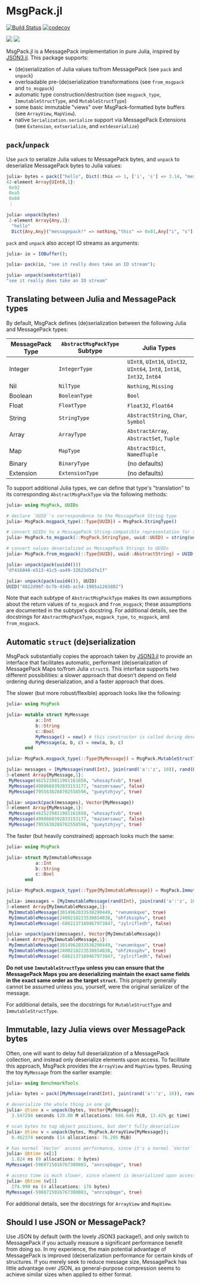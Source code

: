 # MsgPack.jl

[![Build Status](https://travis-ci.com/JuliaIO/MsgPack.jl.svg?token=Jbjm3zfgVHsfbKqsz3ki&branch=master)](https://travis-ci.com/JuliaIO/MsgPack.jl)
[![codecov](https://codecov.io/gh/JuliaIO/MsgPack.jl/branch/master/graph/badge.svg?token=D0bcI0Rtsw)](https://codecov.io/gh/JuliaIO/MsgPack.jl)

[![](https://img.shields.io/badge/docs-stable-blue.svg)](https://JuliaIO.github.io/MsgPack.jl/stable/)
[![](https://img.shields.io/badge/docs-latest-blue.svg)](https://JuliaIO.github.io/MsgPack.jl/latest/)

MsgPack.jl is a MessagePack implementation in pure Julia, inspired by [JSON3.jl](https://github.com/quinnj/JSON3.jl). This package supports:

- (de)serialization of Julia values to/from MessagePack (see `pack` and `unpack`)
- overloadable pre-(de)serialization transformations (see `from_msgpack` and `to_msgpack`)
- automatic type construction/destruction (see `msgpack_type`, `ImmutableStructType`, and `MutableStructType`)
- some basic immutable "views" over MsgPack-formatted byte buffers (see `ArrayView`, `MapView`).
- native `Serialization.serialize` support via MessagePack Extensions (see `Extension`, `extserialize`, and `extdeserialize`)

## `pack`/`unpack`

Use `pack` to serialize Julia values to MessagePack bytes, and `unpack` to deserialize MessagePack bytes to Julia values:

```julia
julia> bytes = pack(["hello", Dict(:this => 1, ['i', 's'] => 3.14, "messagepack!" => nothing)])
42-element Array{UInt8,1}:
 0x92
 0xa5
 0x68
 ⋮

julia> unpack(bytes)
 2-element Array{Any,1}:
  "hello"
  Dict{Any,Any}("messagepack!" => nothing,"this" => 0x01,Any["i", "s"] => 3.14)
```

`pack` and `unpack` also accept IO streams as arguments:

```julia
julia> io = IOBuffer();

julia> pack(io, "see it really does take an IO stream");

julia> unpack(seekstart(io))
"see it really does take an IO stream"
```

## Translating between Julia and MessagePack types

By default, MsgPack defines (de)serialization between the following Julia and MessagePack types:

| MessagePack Type | `AbstractMsgPackType` Subtype | Julia Types                                                              |
|------------------|-------------------------------|--------------------------------------------------------------------------|
| Integer          | `IntegerType`                 | `UInt8`, `UInt16`, `UInt32`, `UInt64`, `Int8`, `Int16`, `Int32`, `Int64` |
| Nil              | `NilType`                     | `Nothing`, `Missing`                                                     |
| Boolean          | `BooleanType`                 | `Bool`                                                                   |
| Float            | `FloatType`                   | `Float32`, `Float64`                                                     |
| String           | `StringType`                  | `AbstractString`, `Char`, `Symbol`                                       |
| Array            | `ArrayType`                   | `AbstractArray`, `AbstractSet`, `Tuple`                                  |
| Map              | `MapType`                     | `AbstractDict`, `NamedTuple`                                             |
| Binary           | `BinaryType`                  | (no defaults)                                                            |
| Extension        | `ExtensionType`               | (no defaults)                                                            |

To support additional Julia types, we can define that type's "translation" to its corresponding `AbstractMsgPackType` via the following methods:

```julia
julia> using MsgPack, UUIDs

# declare `UUID`'s correspondence to the MessagePack String type
julia> MsgPack.msgpack_type(::Type{UUID}) = MsgPack.StringType()

# convert UUIDs to a MessagePack String-compatible representation for serialization
julia> MsgPack.to_msgpack(::MsgPack.StringType, uuid::UUID) = string(uuid)

# convert values deserialized as MessagePack Strings to UUIDs
julia> MsgPack.from_msgpack(::Type{UUID}, uuid::AbstractString) = UUID(uuid)

julia> unpack(pack(uuid4()))
"df416048-e513-41c5-aa49-32623d5d7e1f"

julia> unpack(pack(uuid4()), UUID)
UUID("4812d96f-bc7b-434b-ac54-1985a1263882")
```

Note that each subtype of `AbstractMsgPackType` makes its own assumptions about the return values of `to_msgpack` and `from_msgpack`; these assumptions are documented in the subtype's docstring. For additional details, see the docstrings for `AbstractMsgPackType`, `msgpack_type`, `to_msgpack`, and `from_msgpack`.

## Automatic `struct` (de)serialization

MsgPack substantially copies the approach taken by [JSON3.jl](https://github.com/quinnj/JSON3.jl) to provide an interface that facilitates automatic, performant (de)serialization of MessagePack Maps to/from Julia `struct`s. This interface supports two different possibilities: a slower approach that doesn't depend on field ordering during deserialization, and a faster approach that does.

The slower (but more robust/flexible) approach looks like the following:

```julia
julia> using MsgPack

julia> mutable struct MyMessage
           a::Int
           b::String
           c::Bool
           MyMessage() = new() # this constructor is called during deserialization
           MyMessage(a, b, c) = new(a, b, c)
       end

julia> MsgPack.msgpack_type(::Type{MyMessage}) = MsgPack.MutableStructType()

julia> messages = [MyMessage(rand(Int), join(rand('a':'z', 10)), rand(Bool)) for _ in 1:3]
3-element Array{MyMessage,1}:
 MyMessage(4625239811981161650, "whosayfsvb", true)
 MyMessage(4988660392033153177, "mazsmrsawu", false)
 MyMessage(7955638288702558596, "gueytzhjvy", true)

julia> unpack(pack(messages), Vector{MyMessage})
3-element Array{MyMessage,1}:
 MyMessage(4625239811981161650, "whosayfsvb", true)
 MyMessage(4988660392033153177, "mazsmrsawu", false)
 MyMessage(7955638288702558596, "gueytzhjvy", true)
```

The faster (but heavily constrained) approach looks much the same:

```julia
julia> using MsgPack

julia> struct MyImmutableMessage
           a::Int
           b::String
           c::Bool
       end

julia> MsgPack.msgpack_type(::Type{MyImmutableMessage}) = MsgPack.ImmutableStructType()

julia> imessages = [MyImmutableMessage(rand(Int), join(rand('a':'z', 10)), rand(Bool)) for _ in 1:3]
3-element Array{MyImmutableMessage,1}:
 MyImmutableMessage(3014962033538290449, "rwnumnkqxe", true)
 MyImmutableMessage(2400218223538654838, "ohfzkssphv", true)
 MyImmutableMessage(-6862137169467973847, "zylrifledh", false)

julia> unpack(pack(imessages), Vector{MyImmutableMessage})
3-element Array{MyImmutableMessage,1}:
 MyImmutableMessage(3014962033538290449, "rwnumnkqxe", true)
 MyImmutableMessage(2400218223538654838, "ohfzkssphv", true)
 MyImmutableMessage(-6862137169467973847, "zylrifledh", false)
```

**Do not use `ImmutableStructType` unless you can ensure that the MessagePack Maps you are deserializing maintain the exact same fields in the exact same order as the target `struct`.** This property generally cannot be assumed unless you, yourself, were the original serializer of the message.

For additional details, see the docstrings for `MutableStructType` and `ImmutableStructType`.

## Immutable, lazy Julia views over MessagePack bytes

Often, one will want to delay full deserialization of a MessagePack collection, and instead only deserialize elements upon access. To facilitate this approach, MsgPack provides the `ArrayView` and `MapView` types. Reusing the toy `MyMessage` from the earlier example:

```julia
julia> using BenchmarkTools

julia> bytes = pack([MyMessage(rand(Int), join(rand('a':'z', 10)), rand(Bool)) for _ in 1:10_000_000]);

# deserialize the whole thing in one go
julia> @time x = unpack(bytes, Vector{MyMessage});
  3.547294 seconds (20.00 M allocations: 686.646 MiB, 13.42% gc time)

# scan bytes to tag object positions, but don't fully deserialize
julia> @time v = unpack(bytes, MsgPack.ArrayView{MyMessage});
  0.462374 seconds (14 allocations: 76.295 MiB)

# has normal `Vector` access performance, since it's a normal `Vector`
julia> @btime $x[1]
  1.824 ns (0 allocations: 0 bytes)
MyMessage(-5988715016767300083, "anrcvpbqge", true)

# access time is much slower, since element is deserialized upon access
julia> @btime $v[1]
  274.990 ns (4 allocations: 176 bytes)
MyMessage(-5988715016767300083, "anrcvpbqge", true)
```

For additional details, see the docstrings for `ArrayView` and `MapView`.

## Should I use JSON or MessagePack?

Use JSON by default (with the lovely JSON3 package!), and only switch to MessagePack if you actually measure a significant performance benefit from doing so. In my experience, the main potential advantage of MessagePack is improved (de)serialization performance for certain kinds of structures. If you merely seek to reduce message size, MessagePack has little advantage over JSON, as general-purpose compression seems to achieve similar sizes when applied to either format.
